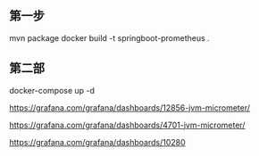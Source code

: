 ## 第一步
mvn package
docker build -t springboot-prometheus .
## 第二部
docker-compose up -d 

https://grafana.com/grafana/dashboards/12856-jvm-micrometer/

https://grafana.com/grafana/dashboards/4701-jvm-micrometer/

https://grafana.com/grafana/dashboards/10280